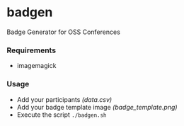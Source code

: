 # badgen
Badge Generator for OSS Conferences


### Requirements
- imagemagick

### Usage

- Add your participants _(data.csv)_
- Add your badge template image _(badge_template.png)_
- Execute the script `./badgen.sh`
